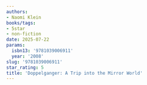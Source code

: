 ```yaml
---
authors:
- Naomi Klein
books/tags:
- 5star
- non-fiction
date: 2025-07-22
params:
  isbn13: '9781039006911'
  year: '2008'
slug: '9781039006911'
star_rating: 5
title: 'Doppelganger: A Trip into the Mirror World'
---
```


<!--more-->